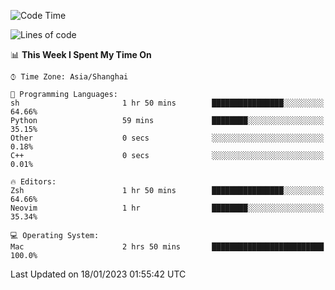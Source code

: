 <!--START_SECTION:waka-->
![Code Time](http://img.shields.io/badge/Code%20Time-1%2C111%20hrs%2033%20mins-blue)

![Lines of code](https://img.shields.io/badge/From%20Hello%20World%20I%27ve%20Written-24%20Thousand%20lines%20of%20code-blue)

📊 **This Week I Spent My Time On** 

```text
⌚︎ Time Zone: Asia/Shanghai

💬 Programming Languages: 
sh                       1 hr 50 mins        ████████████████░░░░░░░░░   64.66% 
Python                   59 mins             ████████░░░░░░░░░░░░░░░░░   35.15% 
Other                    0 secs              ░░░░░░░░░░░░░░░░░░░░░░░░░   0.18% 
C++                      0 secs              ░░░░░░░░░░░░░░░░░░░░░░░░░   0.01%

🔥 Editors: 
Zsh                      1 hr 50 mins        ████████████████░░░░░░░░░   64.66% 
Neovim                   1 hr                ████████░░░░░░░░░░░░░░░░░   35.34%

💻 Operating System: 
Mac                      2 hrs 50 mins       █████████████████████████   100.0%

```


 Last Updated on 18/01/2023 01:55:42 UTC
<!--END_SECTION:waka-->

